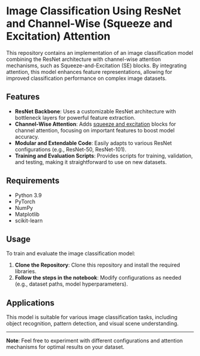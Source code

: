 # Image Classification Using ResNet and Channel-Wise (Squeeze and Excitation) Attention

This repository contains an implementation of an image classification model combining the ResNet architecture with channel-wise attention mechanisms, such as Squeeze-and-Excitation (SE) blocks. By integrating attention, this model enhances feature representations, allowing for improved classification performance on complex image datasets.

## Features

- **ResNet Backbone**: Uses a customizable ResNet architecture with bottleneck layers for powerful feature extraction.
- **Channel-Wise Attention**: Adds [squeeze and excitation](https://arxiv.org/abs/1709.01507) blocks for channel attention, focusing on important features to boost model accuracy.
- **Modular and Extendable Code**: Easily adapts to various ResNet configurations (e.g., ResNet-50, ResNet-101).
- **Training and Evaluation Scripts**: Provides scripts for training, validation, and testing, making it straightforward to use on new datasets.

## Requirements

- Python 3.9
- PyTorch
- NumPy
- Matplotlib
- scikit-learn

## Usage

To train and evaluate the image classification model:

1. **Clone the Repository**: Clone this repository and install the required libraries.
2. **Follow the steps in the notebook**: Modify configurations as needed (e.g., dataset paths, model hyperparameters).


## Applications

This model is suitable for various image classification tasks, including object recognition, pattern detection, and visual scene understanding.

---

**Note**: Feel free to experiment with different configurations and attention mechanisms for optimal results on your dataset.
